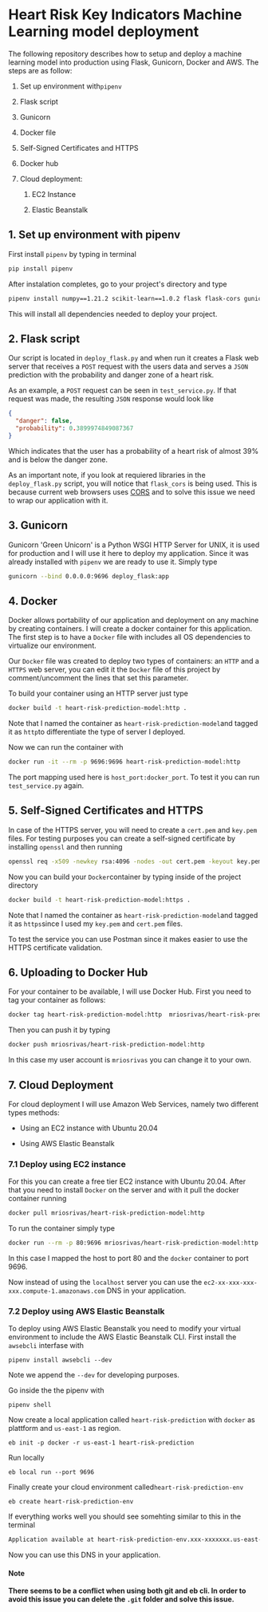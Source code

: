 # Heart Risk Key Indicators Machine Learning model deployment

The following repository describes how to setup and deploy a machine learning model into production using Flask, Gunicorn, Docker and AWS. The steps are as follow:

1. Set up environment with`pipenv`

2. Flask script

3. Gunicorn

4. Docker file

5. Self-Signed Certificates and HTTPS

6. Docker hub

7. Cloud deployment:
   
   1. EC2 Instance
   
   2. Elastic Beanstalk

## 1. Set up environment with pipenv

First install `pipenv` by typing in terminal

```bash
pip install pipenv
```

After instalation completes, go to your project's directory and type

```bash
pipenv install numpy==1.21.2 scikit-learn==1.0.2 flask flask-cors gunicorn
```

This will install all dependencies needed to deploy your project.

## 2. Flask script

Our script is located in `deploy_flask.py` and when run it creates a Flask web server that receives a `POST` request with the users data and serves a `JSON` prediction with the probability and danger zone of a heart risk.

As an example, a `POST` request can be seen in `test_service.py`. If that request was made, the resulting `JSON` response would look like

```json
{
  "danger": false,
  "probability": 0.3899974849087367
}
```

Which indicates that the user has  a probability of a heart risk of almost 39% and is below the danger zone.

As an important note, if you look at requiered libraries in the `deploy_flask.py` script, you will notice that `flask_cors` is being used. This is because current web browsers uses [CORS](https://developer.mozilla.org/en-US/docs/Web/HTTP/CORS) and to solve this issue we need to wrap our application with it.

## 3. Gunicorn

Gunicorn 'Green Unicorn' is a Python WSGI HTTP Server for UNIX, it is used for production and I will use it here to deploy my application. Since it was already installed with `pipenv` we are ready to use it. Simply type

```bash
gunicorn --bind 0.0.0.0:9696 deploy_flask:app
```

## 4. Docker

Docker allows portability of our application and deployment on any machine by creating containers. I will create a docker container for this application. The first step is to have a `Docker` file with includes all OS dependencies to virtualize our environment. 

Our `Docker` file was created to deploy two types of containers: an `HTTP` and a `HTTPS` web server, you can edit it the `Docker` file of this project by comment/uncomment the lines that set this parameter.

To build your container using an HTTP server just type

```bash
docker build -t heart-risk-prediction-model:http .
```

Note that I named the container as `heart-risk-prediction-model`and tagged it as `http`to differentiate the type of server I deployed.

Now we can run the container with

```bash
docker run -it --rm -p 9696:9696 heart-risk-prediction-model:http
```

The port mapping used here is `host_port:docker_port`. To test it you can run `test_service.py` again.

## 5. Self-Signed Certificates and HTTPS

In case of the HTTPS server, you will need to create a `cert.pem` and `key.pem` files. For testing purposes you can create a self-signed certificate by installing `openssl` and then running

```bash
openssl req -x509 -newkey rsa:4096 -nodes -out cert.pem -keyout key.pem -days 365
```

Now you can build your `Docker`container by typing inside of the project directory

```bash
docker build -t heart-risk-prediction-model:https .
```

Note that I named the container as `heart-risk-prediction-model`and tagged it as `https`since I used my `key.pem` and `cert.pem` files.

To test the service you can use Postman since it makes easier to use the HTTPS certificate validation.

## 6. Uploading to Docker Hub

For your container to be available, I will use Docker Hub. First you need to tag your container as follows:

```bash
docker tag heart-risk-prediction-model:http  mriosrivas/heart-risk-prediction-model:http
```

Then you can push it by typing

```bash
docker push mriosrivas/heart-risk-prediction-model:http
```

In this case my user account is `mriosrivas` you can change it to your own.

## 7. Cloud Deployment

For cloud deployment I will use Amazon Web Services, namely two different types methods:

* Using an EC2 instance with Ubuntu 20.04

* Using AWS Elastic Beanstalk

### 7.1 Deploy using EC2 instance

For this you can create a free tier EC2 instance with Ubuntu 20.04. After that you need to install `Docker` on the server and with it pull the docker container running

```bash
docker pull mriosrivas/heart-risk-prediction-model:http
```

To run the container simply type

```bash
docker run --rm -p 80:9696 mriosrivas/heart-risk-prediction-model:http 
```

In this case I mapped the host to port 80 and the `docker` container to port 9696.

Now instead of using the `localhost` server you can use the `ec2-xx-xxx-xxx-xxx.compute-1.amazonaws.com` DNS in your application.

### 7.2 Deploy using AWS Elastic Beanstalk

To deploy using AWS Elastic Beanstalk you need to modify your virtual environment to include the AWS Elastic Beanstalk CLI. First install the `awsebcli` interfase with

```shell
pipenv install awsebcli --dev
```

Note we append the `--dev` for developing purposes.

Go inside the the pipenv with

```shell
pipenv shell
```

Now create a local application called `heart-risk-prediction` with `docker` as plattform and `us-east-1` as region.

```shell
eb init -p docker -r us-east-1 heart-risk-prediction
```

Run locally

```shell
eb local run --port 9696
```

Finally create your cloud environment called`heart-risk-prediction-env`

```shell
eb create heart-risk-prediction-env
```

If everything works well you should see somehting similar to this in the terminal

```bash
Application available at heart-risk-prediction-env.xxx-xxxxxxx.us-east-1.elasticbeanstalk.com.
```

Now you can use this DNS in your application.

#### Note

**There seems to be a conflict when using both git and eb cli. In order to avoid this issue you can delete the `.git` folder and solve this issue.**